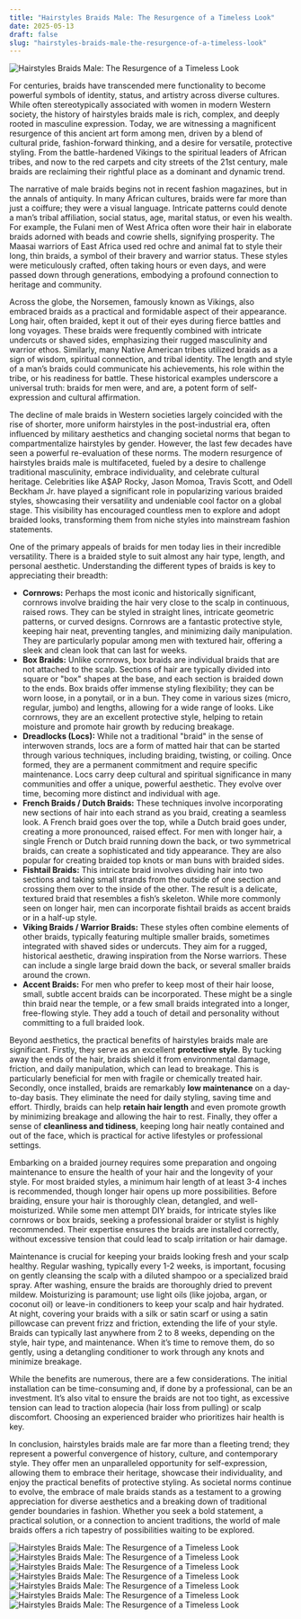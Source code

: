 ```yaml
---
title: "Hairstyles Braids Male: The Resurgence of a Timeless Look"
date: 2025-05-13
draft: false
slug: "hairstyles-braids-male-the-resurgence-of-a-timeless-look" 
---
```


![Hairstyles Braids Male: The Resurgence of a Timeless Look](https://content.latest-hairstyles.com/wp-content/uploads/braided-and-tapered-hair.jpg "Hairstyles Braids Male: The Resurgence of a Timeless Look")

For centuries, braids have transcended mere functionality to become powerful symbols of identity, status, and artistry across diverse cultures. While often stereotypically associated with women in modern Western society, the history of hairstyles braids male is rich, complex, and deeply rooted in masculine expression. Today, we are witnessing a magnificent resurgence of this ancient art form among men, driven by a blend of cultural pride, fashion-forward thinking, and a desire for versatile, protective styling. From the battle-hardened Vikings to the spiritual leaders of African tribes, and now to the red carpets and city streets of the 21st century, male braids are reclaiming their rightful place as a dominant and dynamic trend.

The narrative of male braids begins not in recent fashion magazines, but in the annals of antiquity. In many African cultures, braids were far more than just a coiffure; they were a visual language. Intricate patterns could denote a man’s tribal affiliation, social status, age, marital status, or even his wealth. For example, the Fulani men of West Africa often wore their hair in elaborate braids adorned with beads and cowrie shells, signifying prosperity. The Maasai warriors of East Africa used red ochre and animal fat to style their long, thin braids, a symbol of their bravery and warrior status. These styles were meticulously crafted, often taking hours or even days, and were passed down through generations, embodying a profound connection to heritage and community.

Across the globe, the Norsemen, famously known as Vikings, also embraced braids as a practical and formidable aspect of their appearance. Long hair, often braided, kept it out of their eyes during fierce battles and long voyages. These braids were frequently combined with intricate undercuts or shaved sides, emphasizing their rugged masculinity and warrior ethos. Similarly, many Native American tribes utilized braids as a sign of wisdom, spiritual connection, and tribal identity. The length and style of a man’s braids could communicate his achievements, his role within the tribe, or his readiness for battle. These historical examples underscore a universal truth: braids for men were, and are, a potent form of self-expression and cultural affirmation.

The decline of male braids in Western societies largely coincided with the rise of shorter, more uniform hairstyles in the post-industrial era, often influenced by military aesthetics and changing societal norms that began to compartmentalize hairstyles by gender. However, the last few decades have seen a powerful re-evaluation of these norms. The modern resurgence of hairstyles braids male is multifaceted, fueled by a desire to challenge traditional masculinity, embrace individuality, and celebrate cultural heritage. Celebrities like A$AP Rocky, Jason Momoa, Travis Scott, and Odell Beckham Jr. have played a significant role in popularizing various braided styles, showcasing their versatility and undeniable cool factor on a global stage. This visibility has encouraged countless men to explore and adopt braided looks, transforming them from niche styles into mainstream fashion statements.

One of the primary appeals of braids for men today lies in their incredible versatility. There is a braided style to suit almost any hair type, length, and personal aesthetic. Understanding the different types of braids is key to appreciating their breadth:

* **Cornrows:** Perhaps the most iconic and historically significant, cornrows involve braiding the hair very close to the scalp in continuous, raised rows. They can be styled in straight lines, intricate geometric patterns, or curved designs. Cornrows are a fantastic protective style, keeping hair neat, preventing tangles, and minimizing daily manipulation. They are particularly popular among men with textured hair, offering a sleek and clean look that can last for weeks.
* **Box Braids:** Unlike cornrows, box braids are individual braids that are not attached to the scalp. Sections of hair are typically divided into square or "box" shapes at the base, and each section is braided down to the ends. Box braids offer immense styling flexibility; they can be worn loose, in a ponytail, or in a bun. They come in various sizes (micro, regular, jumbo) and lengths, allowing for a wide range of looks. Like cornrows, they are an excellent protective style, helping to retain moisture and promote hair growth by reducing breakage.
* **Dreadlocks (Locs):** While not a traditional "braid" in the sense of interwoven strands, locs are a form of matted hair that can be started through various techniques, including braiding, twisting, or coiling. Once formed, they are a permanent commitment and require specific maintenance. Locs carry deep cultural and spiritual significance in many communities and offer a unique, powerful aesthetic. They evolve over time, becoming more distinct and individual with age.
* **French Braids / Dutch Braids:** These techniques involve incorporating new sections of hair into each strand as you braid, creating a seamless look. A French braid goes over the top, while a Dutch braid goes under, creating a more pronounced, raised effect. For men with longer hair, a single French or Dutch braid running down the back, or two symmetrical braids, can create a sophisticated and tidy appearance. They are also popular for creating braided top knots or man buns with braided sides.
* **Fishtail Braids:** This intricate braid involves dividing hair into two sections and taking small strands from the outside of one section and crossing them over to the inside of the other. The result is a delicate, textured braid that resembles a fish’s skeleton. While more commonly seen on longer hair, men can incorporate fishtail braids as accent braids or in a half-up style.
* **Viking Braids / Warrior Braids:** These styles often combine elements of other braids, typically featuring multiple smaller braids, sometimes integrated with shaved sides or undercuts. They aim for a rugged, historical aesthetic, drawing inspiration from the Norse warriors. These can include a single large braid down the back, or several smaller braids around the crown.
* **Accent Braids:** For men who prefer to keep most of their hair loose, small, subtle accent braids can be incorporated. These might be a single thin braid near the temple, or a few small braids integrated into a longer, free-flowing style. They add a touch of detail and personality without committing to a full braided look.

Beyond aesthetics, the practical benefits of hairstyles braids male are significant. Firstly, they serve as an excellent **protective style**. By tucking away the ends of the hair, braids shield it from environmental damage, friction, and daily manipulation, which can lead to breakage. This is particularly beneficial for men with fragile or chemically treated hair. Secondly, once installed, braids are remarkably **low maintenance** on a day-to-day basis. They eliminate the need for daily styling, saving time and effort. Thirdly, braids can help **retain hair length** and even promote growth by minimizing breakage and allowing the hair to rest. Finally, they offer a sense of **cleanliness and tidiness**, keeping long hair neatly contained and out of the face, which is practical for active lifestyles or professional settings.

Embarking on a braided journey requires some preparation and ongoing maintenance to ensure the health of your hair and the longevity of your style. For most braided styles, a minimum hair length of at least 3-4 inches is recommended, though longer hair opens up more possibilities. Before braiding, ensure your hair is thoroughly clean, detangled, and well-moisturized. While some men attempt DIY braids, for intricate styles like cornrows or box braids, seeking a professional braider or stylist is highly recommended. Their expertise ensures the braids are installed correctly, without excessive tension that could lead to scalp irritation or hair damage.

Maintenance is crucial for keeping your braids looking fresh and your scalp healthy. Regular washing, typically every 1-2 weeks, is important, focusing on gently cleansing the scalp with a diluted shampoo or a specialized braid spray. After washing, ensure the braids are thoroughly dried to prevent mildew. Moisturizing is paramount; use light oils (like jojoba, argan, or coconut oil) or leave-in conditioners to keep your scalp and hair hydrated. At night, covering your braids with a silk or satin scarf or using a satin pillowcase can prevent frizz and friction, extending the life of your style. Braids can typically last anywhere from 2 to 8 weeks, depending on the style, hair type, and maintenance. When it’s time to remove them, do so gently, using a detangling conditioner to work through any knots and minimize breakage.

While the benefits are numerous, there are a few considerations. The initial installation can be time-consuming and, if done by a professional, can be an investment. It’s also vital to ensure the braids are not too tight, as excessive tension can lead to traction alopecia (hair loss from pulling) or scalp discomfort. Choosing an experienced braider who prioritizes hair health is key.

In conclusion, hairstyles braids male are far more than a fleeting trend; they represent a powerful convergence of history, culture, and contemporary style. They offer men an unparalleled opportunity for self-expression, allowing them to embrace their heritage, showcase their individuality, and enjoy the practical benefits of protective styling. As societal norms continue to evolve, the embrace of male braids stands as a testament to a growing appreciation for diverse aesthetics and a breaking down of traditional gender boundaries in fashion. Whether you seek a bold statement, a practical solution, or a connection to ancient traditions, the world of male braids offers a rich tapestry of possibilities waiting to be explored.

![Hairstyles Braids Male: The Resurgence of a Timeless Look](https://content.latest-hairstyles.com/wp-content/uploads/long-box-braids-in-a-ponytail-for-men.jpg "Hairstyles Braids Male: The Resurgence of a Timeless Look") ![Hairstyles Braids Male: The Resurgence of a Timeless Look](https://nextluxury.com/wp-content/uploads/A-man-wearing-feed-in-braids-that-start-thin-at-the-hairline-and-growth-thicker-towards-the-top-of-the-head.jpg "Hairstyles Braids Male: The Resurgence of a Timeless Look") ![Hairstyles Braids Male: The Resurgence of a Timeless Look](https://www.menshairstyletrends.com/wp-content/uploads/2019/09/afrilocs-fire-braids-zig-zig-cornrows-1024x1024.jpg "Hairstyles Braids Male: The Resurgence of a Timeless Look") ![Hairstyles Braids Male: The Resurgence of a Timeless Look](https://i.pinimg.com/originals/6a/b9/e9/6ab9e9fff03c268878b6fe9b2ca19f97.jpg "Hairstyles Braids Male: The Resurgence of a Timeless Look") ![Hairstyles Braids Male: The Resurgence of a Timeless Look](https://i.pinimg.com/originals/0f/63/0b/0f630b504ce07850a449a79d5d52f192.jpg "Hairstyles Braids Male: The Resurgence of a Timeless Look") ![Hairstyles Braids Male: The Resurgence of a Timeless Look](https://i.pinimg.com/originals/11/b7/aa/11b7aae3af257ed9d4c8555843b6c776.jpg "Hairstyles Braids Male: The Resurgence of a Timeless Look") ![Hairstyles Braids Male: The Resurgence of a Timeless Look](https://i.pinimg.com/originals/9a/a8/78/9aa8786b7197dd7a2e04cebcd1846bfc.jpg "Hairstyles Braids Male: The Resurgence of a Timeless Look")